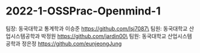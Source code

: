 # 2022-1-OSSPrac-Openmind-1

팀장: 동국대학교 통계학과 이승준 https://github.com/lsj7087\
팀원: 동국대학교 산업시스템공학과 박정원 https://github.com/jardin00\
팀원: 동국대학교 산업시스템공학과 정은정 https://github.com/eunjeongJung